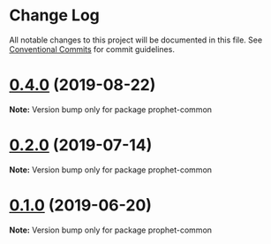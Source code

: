 # Change Log

All notable changes to this project will be documented in this file.
See [Conventional Commits](https://conventionalcommits.org) for commit guidelines.

# [0.4.0](https://github.com/stbui/prophet/compare/v0.3.0...v0.4.0) (2019-08-22)

**Note:** Version bump only for package prophet-common





# [0.2.0](https://github.com/stbui/prophet/compare/v0.1.20...v0.2.0) (2019-07-14)

**Note:** Version bump only for package prophet-common





# [0.1.0](https://github.com/stbui/react-admin-kit/compare/v0.0.6...v0.1.0) (2019-06-20)

**Note:** Version bump only for package prophet-common
